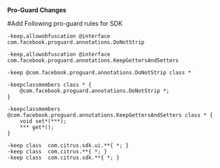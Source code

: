 <b> Pro-Guard Changes </b>

#Add Following pro-guard rules for SDK


    -keep,allowobfuscation @interface com.facebook.proguard.annotations.DoNotStrip

    -keep,allowobfuscation @interface com.facebook.proguard.annotations.KeepGettersAndSetters

    -keep @com.facebook.proguard.annotations.DoNotStrip class *

    -keepclassmembers class * {
        @com.facebook.proguard.annotations.DoNotStrip *;
    }

    -keepclassmembers @com.facebook.proguard.annotations.KeepGettersAndSetters class * {
        void set*(***);
        *** get*();
    }

    -keep class  com.citrus.sdk.ui.**{ *; }
    -keep class  com.citrus.**{ *; }
    -keep class  com.citrus.sdk.**{ *; }
